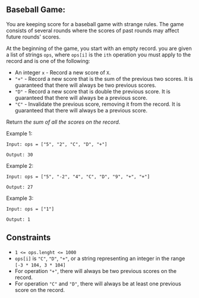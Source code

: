 ## Baseball Game:

You are keeping score for a baseball game with strange rules. The game consists of several rounds where the scores of past rounds may affect future rounds' scores.

At the beginning of the game, you start with an empty record. you are given a list of strings `ops`, where `ops[i]` is the `ith` operation you must apply to the record and is one
of the following:

- An integer `x` - Record a new score of `X`.
- `"+"` - Record a new score that is the sum of the previous two scores. It is guaranteed that there will always be two previous scores.
- `"D"` - Record a new score that is double the previous score. It is guaranteed that there will always be a previous score.
- `"C"` - Invalidate the previous score, removing it from the record. It is guaranteed that there will always be a previous score.

Return *the sum of all the scores on the record*.

Example 1:

`Input: ops = ["5", "2", "C", "D", "+"]`

`Output: 30`

Example 2:

`Input: ops = ["5", "-2", "4", "C", "D", "9", "+", "+"]`

`Output: 27`

Example 3:

`Input: ops = ["1"]`

`Output: 1`


## Constraints

- `1 <= ops.lenght <= 1000`
- `ops[i]` is `"C"`, `"D"`, `"+"`, or a string representing an integer in the range `[-3 * 104, 3 * 104]`
- For operation `"+"`, there will always be two previous scores on the record.
- For operation `"C"` and `"D"`, there will always be at least one previous score on the record.